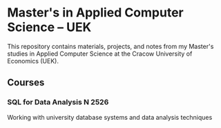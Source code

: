 # Master's in Applied Computer Science – UEK

This repository contains materials, projects, and notes from my Master's studies in Applied Computer Science at the Cracow University of Economics (UEK).

## Courses

### SQL for Data Analysis N 2526
Working with university database systems and data analysis techniques